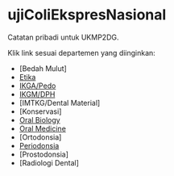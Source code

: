 # ujiColiEkspresNasional

Catatan pribadi untuk UKMP2DG.

Klik link sesuai departemen yang diinginkan:

- [Bedah Mulut]
- [Etika](https://github.com/rei4877/ujiColiEkspresNasional/blob/c4f1c407b55e52f3164c8e17e4c4b6ee28ceeebf/1%20-%20Etika.md)
- [IKGA/Pedo](https://github.com/rei4877/ujiColiEkspresNasional/blob/c4f1c407b55e52f3164c8e17e4c4b6ee28ceeebf/5%20-%20IKGA.md)
- [IKGM/DPH](https://github.com/rei4877/ujiColiEkspresNasional/blob/c4f1c407b55e52f3164c8e17e4c4b6ee28ceeebf/2%20-%20Dental%20Public%20Health.md)
- [IMTKG/Dental Material]
- [Konservasi]
- [Oral Biology](https://github.com/rei4877/ujiColiEkspresNasional/blob/c4f1c407b55e52f3164c8e17e4c4b6ee28ceeebf/3%20-%20Oral%20Biology.md)
- [Oral Medicine](https://github.com/rei4877/ujiColiEkspresNasional/blob/c4f1c407b55e52f3164c8e17e4c4b6ee28ceeebf/4%20-%20Oral%20Medicine.md)
- [Ortodonsia]
- [Periodonsia](https://github.com/rei4877/ujiColiEkspresNasional/blob/c4f1c407b55e52f3164c8e17e4c4b6ee28ceeebf/6%20-%20Periodonsia.md)
- [Prostodonsia]
- [Radiologi Dental]
